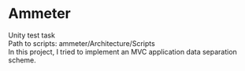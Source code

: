 # Ammeter
 Unity test task  
Path to scripts: ammeter/Architecture/Scripts  
In this project, I tried to implement an MVC application data separation scheme.  
